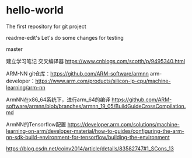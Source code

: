 # hello-world
The first repository for git project

readme-edit's
Let's do some changes for testing

master

建立学习笔记
交叉编译器
https://www.cnblogs.com/scotth/p/9495340.html

ARM-NN
git仓库：https://github.com/ARM-software/armnn
arm-developer：https://www.arm.com/products/silicon-ip-cpu/machine-learning/arm-nn

ArmNN在x86_64系统下，进行arm_64的编译
https://github.com/ARM-software/armnn/blob/branches/armnn_19_05/BuildGuideCrossCompilation.md


ArmNN的Tensorflow配置
https://developer.arm.com/solutions/machine-learning-on-arm/developer-material/how-to-guides/configuring-the-arm-nn-sdk-build-environment-for-tensorflow/building-the-environment


https://blog.csdn.net/coinv2014/article/details/83582747#1_SCons_13
